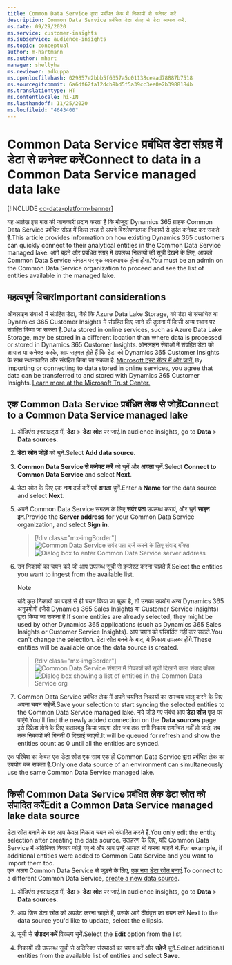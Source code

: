 ```yaml
---
title: Common Data Service द्वारा प्रबंधित लेक में निकायों से कनेक्ट करें
description: Common Data Service प्रबंधित डेटा संग्रह से डेटा आयात करें.
ms.date: 09/29/2020
ms.service: customer-insights
ms.subservice: audience-insights
ms.topic: conceptual
author: m-hartmann
ms.author: mhart
manager: shellyha
ms.reviewer: adkuppa
ms.openlocfilehash: 029857e2bbb5f6357a5c01138ceaad78887b7518
ms.sourcegitcommit: 6a6df62fa12dcb9bd5f5a39cc3ee0e2b3988184b
ms.translationtype: HT
ms.contentlocale: hi-IN
ms.lasthandoff: 11/25/2020
ms.locfileid: "4643400"
---
```

# <a name="connect-to-data-in-a-common-data-service-managed-data-lake"></a><span data-ttu-id="ba8c4-103">Common Data Service प्रबंधित डेटा संग्रह में डेटा से कनेक्ट करें</span><span class="sxs-lookup"><span data-stu-id="ba8c4-103">Connect to data in a Common Data Service managed data lake</span></span>

[!INCLUDE [cc-data-platform-banner](../includes/cc-data-platform-banner.md)]

<span data-ttu-id="ba8c4-104">यह आलेख इस बात की जानकारी प्रदान करता है कि मौजूदा Dynamics 365 ग्राहक Common Data Service प्रबंधित संग्रह में किस तरह से अपने विश्लेषणात्मक निकायों से तुरंत कनेक्ट कर सकते हैं.</span><span class="sxs-lookup"><span data-stu-id="ba8c4-104">This article provides information on how existing Dynamics 365 customers can quickly connect to their analytical entities in the Common Data Service managed lake.</span></span> <span data-ttu-id="ba8c4-105">आगे बढ़ने और प्रबंधित संग्रह में उपलब्ध निकायों की सूची देखने के लिए, आपको Common Data Service संगठन पर एक व्यवस्थापक होना होगा.</span><span class="sxs-lookup"><span data-stu-id="ba8c4-105">You must be an admin on the Common Data Service organization to proceed and see the list of entities available in the managed lake.</span></span>

## <a name="important-considerations"></a><span data-ttu-id="ba8c4-106">महत्वपूर्ण विचार</span><span class="sxs-lookup"><span data-stu-id="ba8c4-106">Important considerations</span></span>

<span data-ttu-id="ba8c4-107">ऑनलाइन सेवाओं में संग्रहित डेटा, जैसे कि Azure Data Lake Storage, को डेटा से संसाधित या Dynamics 365 Customer Insights में संग्रहित किए जाने की तुलना में किसी अन्य स्थान पर संग्रहित किया जा सकता है.</span><span class="sxs-lookup"><span data-stu-id="ba8c4-107">Data stored in online services, such as Azure Data Lake Storage, may be stored in a different location than where data is processed or stored in Dynamics 365 Customer Insights.</span></span><span data-ttu-id="ba8c4-108"> ऑनलाइन सेवाओं में संग्रहित डेटा को आयात या कनेक्ट करके, आप सहमत होते हैं कि डेटा को Dynamics 365 Customer Insights के साथ स्थानांतरित और संग्रहित किया जा सकता है. [Microsoft ट्रस्ट सेंटर में और जानें.](https://www.microsoft.com/trust-center)</span><span class="sxs-lookup"><span data-stu-id="ba8c4-108"> By importing or connecting to data stored in online services, you agree that data can be transferred to and stored with Dynamics 365 Customer Insights. [Learn more at the Microsoft Trust Center.](https://www.microsoft.com/trust-center)</span></span>

## <a name="connect-to-a-common-data-service-managed-lake"></a><span data-ttu-id="ba8c4-109">एक Common Data Service प्रबंधित लेक से जोड़ें</span><span class="sxs-lookup"><span data-stu-id="ba8c4-109">Connect to a Common Data Service managed lake</span></span>

1. <span data-ttu-id="ba8c4-110">ऑडिएंस इनसाइट्स में, **डेटा** > **डेटा स्रोत** पर जाएं.</span><span class="sxs-lookup"><span data-stu-id="ba8c4-110">In audience insights, go to **Data** > **Data sources**.</span></span>

2. <span data-ttu-id="ba8c4-111">**डेटा स्रोत जोड़ें** को चुनें.</span><span class="sxs-lookup"><span data-stu-id="ba8c4-111">Select **Add data source**.</span></span>

3. <span data-ttu-id="ba8c4-112">**Common Data Service से कनेक्ट करें** को चुनें और **अगला** चुनें.</span><span class="sxs-lookup"><span data-stu-id="ba8c4-112">Select **Connect to Common Data Service** and select **Next**.</span></span>

4. <span data-ttu-id="ba8c4-113">डेटा स्रोत के लिए एक **नाम** दर्ज करें एवं **अगला** चुनें.</span><span class="sxs-lookup"><span data-stu-id="ba8c4-113">Enter a **Name** for the data source and select **Next**.</span></span>

5. <span data-ttu-id="ba8c4-114">अपने Common Data Service संगठन के लिए **सर्वर पता** उपलब्ध कराएं, और चुनें **साइन इन**.</span><span class="sxs-lookup"><span data-stu-id="ba8c4-114">Provide the **Server address** for your Common Data Service organization, and select **Sign in**.</span></span>

   > [!div class="mx-imgBorder"]
   > <span data-ttu-id="ba8c4-115">![Common Data Service सर्वर पता दर्ज करने के लिए संवाद बॉक्स](media/enter-CDS-org-details.png)</span><span class="sxs-lookup"><span data-stu-id="ba8c4-115">![Dialog box to enter Common Data Service server address](media/enter-CDS-org-details.png)</span></span>

6. <span data-ttu-id="ba8c4-116">उन निकायों का चयन करें जो आप उपलब्ध सूची से इन्जेस्ट करना चाहते हैं.</span><span class="sxs-lookup"><span data-stu-id="ba8c4-116">Select the entities you want to ingest from the available list.</span></span>    

   > [!NOTE]
   > <span data-ttu-id="ba8c4-117">यदि कुछ निकायों का पहले से ही चयन किया जा चुका है, तो उनका उपयोग अन्य Dynamics 365 अनुप्रयोगों (जैसे Dynamics 365 Sales Insights या Customer Service Insights) द्वारा किया जा सकता है.</span><span class="sxs-lookup"><span data-stu-id="ba8c4-117">If some entities are already selected, they might be used by other Dynamics 365 applications (such as Dynamics 365 Sales Insights or Customer Service Insights).</span></span> <span data-ttu-id="ba8c4-118">आप चयन को परिवर्तित नहीं कर सकते.</span><span class="sxs-lookup"><span data-stu-id="ba8c4-118">You can't change the selection.</span></span> <span data-ttu-id="ba8c4-119">डेटा स्रोत बनने के बाद, ये निकाय उपलब्ध होंगे.</span><span class="sxs-lookup"><span data-stu-id="ba8c4-119">These entities will be available once the data source is created.</span></span>

   > [!div class="mx-imgBorder"]
   > <span data-ttu-id="ba8c4-120">![Common Data Service संगठन में निकायों की सूची दिखाने वाला संवाद बॉक्स](media/select-analytical-entities.png)</span><span class="sxs-lookup"><span data-stu-id="ba8c4-120">![Dialog box showing a list of entities in the Common Data Service org](media/select-analytical-entities.png)</span></span>

7. <span data-ttu-id="ba8c4-121">Common Data Service प्रबंधित लेक में अपने चयनित निकायों का समन्वय चालू करने के लिए अपना चयन सहेजें.</span><span class="sxs-lookup"><span data-stu-id="ba8c4-121">Save your selection to start syncing the selected entities to the Common Data Service managed lake.</span></span> <span data-ttu-id="ba8c4-122">नये जोड़े गए संबंध आप **डेटा स्रोत** पृष्ठ पर पाएंगे.</span><span class="sxs-lookup"><span data-stu-id="ba8c4-122">You'll find the newly added connection on the **Data sources** page.</span></span> <span data-ttu-id="ba8c4-123">इसे रिफ्रेश होने के लिए कतारबद्ध किया जाएगा और जब तक सभी निकाय समन्वित नहीं हो जाते, तब तक निकायों की गिनती 0 दिखाई जाएगी.</span><span class="sxs-lookup"><span data-stu-id="ba8c4-123">It will be queued for refresh and show the entities count as 0 until all the entities are synced.</span></span>

<span data-ttu-id="ba8c4-124">एक परिवेश का केवल एक डेटा स्रोत एक साथ एक ही Common Data Service द्वारा प्रबंधित लेक का उपयोग कर सकता है.</span><span class="sxs-lookup"><span data-stu-id="ba8c4-124">Only one data source of an environment can simultaneously use the same Common Data Service managed lake.</span></span>

## <a name="edit-a-common-data-service-managed-lake-data-source"></a><span data-ttu-id="ba8c4-125">किसी Common Data Service प्रबंधित लेक डेटा स्रोत को संपादित करें</span><span class="sxs-lookup"><span data-stu-id="ba8c4-125">Edit a Common Data Service managed lake data source</span></span>

<span data-ttu-id="ba8c4-126">डेटा स्रोत बनाने के बाद आप केवल निकाय चयन को संपादित करते हैं.</span><span class="sxs-lookup"><span data-stu-id="ba8c4-126">You only edit the entity selection after creating the data source.</span></span> <span data-ttu-id="ba8c4-127">उदाहरण के लिए, यदि Common Data Service में अतिरिक्त निकाय जोड़े गए थे और आप उन्हें आयात भी करना चाहते थे.</span><span class="sxs-lookup"><span data-stu-id="ba8c4-127">For example, if additional entities were added to Common Data Service and you want to import them too.</span></span>    
<span data-ttu-id="ba8c4-128">एक अलग Common Data Service से जुड़ने के लिए, [एक नया डेटा स्रोत बनाएं](#connect-to-a-common-data-service-managed-lake).</span><span class="sxs-lookup"><span data-stu-id="ba8c4-128">To connect to a different Common Data Service, [create a new data source](#connect-to-a-common-data-service-managed-lake).</span></span>

1. <span data-ttu-id="ba8c4-129">ऑडिएंस इनसाइट्स में, **डेटा** > **डेटा स्रोत** पर जाएं.</span><span class="sxs-lookup"><span data-stu-id="ba8c4-129">In audience insights, go to **Data** > **Data sources**.</span></span>

2. <span data-ttu-id="ba8c4-130">आप जिस डेटा स्रोत को अपडेट करना चाहते हैं, उसके आगे दीर्घवृत्त का चयन करें.</span><span class="sxs-lookup"><span data-stu-id="ba8c4-130">Next to the data source you'd like to update, select the ellipsis.</span></span>

3. <span data-ttu-id="ba8c4-131">सूची से **संपादन करें** विकल्प चुनें.</span><span class="sxs-lookup"><span data-stu-id="ba8c4-131">Select the **Edit** option from the list.</span></span>

4. <span data-ttu-id="ba8c4-132">निकायों की उपलब्ध सूची से अतिरिक्त संस्थाओं का चयन करें और **सहेजें** चुनें.</span><span class="sxs-lookup"><span data-stu-id="ba8c4-132">Select additional entities from the available list of entities and select **Save**.</span></span>
